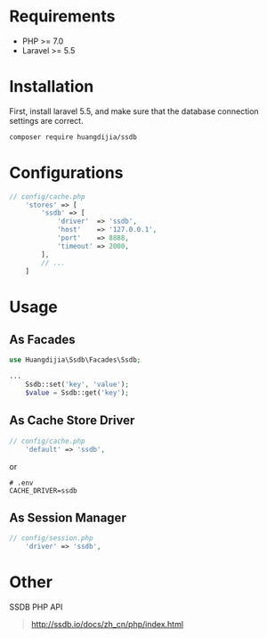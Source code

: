 # Requirements

* PHP >= 7.0
* Laravel >= 5.5

# Installation

First, install laravel 5.5, and make sure that the database connection settings are correct.

~~~bash
composer require huangdijia/ssdb
~~~

# Configurations

~~~php
// config/cache.php
    'stores' => [
        'ssdb' => [
            'driver'  => 'ssdb',
            'host'    => '127.0.0.1',
            'port'    => 8888,
            'timeout' => 2000,
        ],
        // ...
    ]
~~~

# Usage

## As Facades

~~~php
use Huangdijia\Ssdb\Facades\Ssdb;

...
    Ssdb::set('key', 'value');
    $value = Ssdb::get('key');
~~~

## As Cache Store Driver

~~~php
// config/cache.php
    'default' => 'ssdb',
~~~

or

~~~
# .env
CACHE_DRIVER=ssdb
~~~

## As Session Manager

~~~php
// config/session.php
    'driver' => 'ssdb',
~~~

# Other

SSDB PHP API

> http://ssdb.io/docs/zh_cn/php/index.html